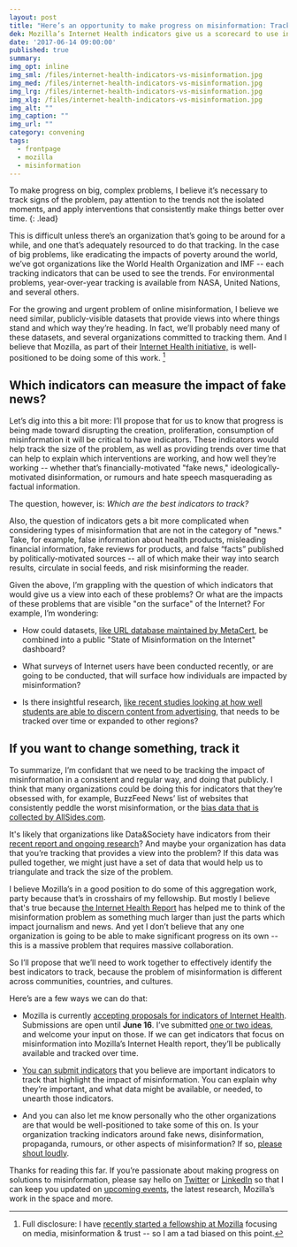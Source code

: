 ```yaml
---
layout: post
title: "Here’s an opportunity to make progress on misinformation: Track the indicators."
dek: Mozilla’s Internet Health indicators give us a scorecard to use in the fight against misinformation
date: '2017-06-14 09:00:00'
published: true
summary: 
img_opt: inline
img_sml: /files/internet-health-indicators-vs-misinformation.jpg
img_med: /files/internet-health-indicators-vs-misinformation.jpg
img_lrg: /files/internet-health-indicators-vs-misinformation.jpg
img_xlg: /files/internet-health-indicators-vs-misinformation.jpg
img_alt: ""
img_caption: ""
img_url: ""
category: convening
tags: 
  - frontpage
  - mozilla
  - misinformation
---
```


To make progress on big, complex problems, I believe it’s necessary to track signs of the problem, pay attention to the trends not the isolated moments, and apply interventions that consistently make things better over time.
{: .lead}

This is difficult unless there’s an organization that’s going to be around for a while, and one that’s adequately resourced to do that tracking. In the case of big problems, like eradicating the impacts of poverty around the world, we’ve got organizations like the World Health Organization and IMF -- each tracking indicators that can be used to see the trends. For environmental problems, year-over-year tracking is available from NASA, United Nations, and several others.

For the growing and urgent problem of online misinformation, I believe we need similar, publicly-visible datasets that provide views into where things stand and which way they’re heading. In fact, we’ll probably need many of these datasets, and several organizations committed to tracking them. And I believe that Mozilla, as part of their [Internet Health initiative,](https://www.mozilla.org/en-US/internet-health/) is well-positioned to be doing some of this work. [^1]


## Which indicators can measure the impact of fake news?

Let’s dig into this a bit more: I’ll propose that for us to know that progress is being made toward disrupting the creation, proliferation, consumption of misinformation it will be critical to have indicators. These indicators would help track the size of the problem, as well as providing trends over time that can help to explain which interventions are working, and how well they’re working -- whether that’s financially-motivated "fake news," ideologically-motivated disinformation, or rumours and hate speech masquerading as factual information. 

The question, however, is: *Which are the best indicators to track?*

Also, the question of indicators gets a bit more complicated when considering types of misinformation that are not in the category of "news." Take, for example, false information about health products, misleading financial information, fake reviews for products, and false “facts” published by politically-motivated sources -- all of which make their way into search results, circulate in social feeds, and risk misinforming the reader.

Given the above, I’m grappling with the question of which indicators that would give us a view into each of these problems? Or what are the impacts of these problems that are visible "on the surface" of the Internet? For example, I’m wondering:

* How could datasets, [like URL database maintained by MetaCert](https://developer.metacert.com/), be combined into a public "State of Misinformation on the Internet" dashboard? 

* What surveys of Internet users have been conducted recently, or are going to be conducted, that will surface how individuals are impacted by misinformation?

* Is there insightful research, [like recent studies looking at how well students are able to discern content from advertising](https://indicators.internethealthreport.org/understanding-of-online-news-content?results=true), that needs to be tracked over time or expanded to other regions?


## If you want to change something, track it
To summarize, I’m confidant that we need to be tracking the impact of misinformation in a consistent and regular way, and doing that publicly. I think that many organizations could be doing this for indicators that they’re obsessed with, for example, BuzzFeed News’ list of websites that consistently peddle the worst misinformation, or the [bias data that is collected by AllSides.com](http://www.allsides.com/).

It's likely that organizations like Data&Society have indicators from their [recent report and ongoing research](https://datasociety.net/output/media-manipulation-and-disinfo-online/)? And maybe your organization has data that you’re tracking that provides a view into the problem? If this data was pulled together, we might just have a set of data that would help us to triangulate and track the size of the problem.

I believe Mozilla’s in a good position to do some of this aggregation work, party because that’s in crosshairs of my fellowship. But mostly I believe that's true because [the Internet Health Report](https://internethealthreport.org/v01/) has helped me to think of the misinformation problem as something much larger than just the parts which impact journalism and news. And yet I don’t believe that any one organization is going to be able to make significant progress on its own -- this is a massive problem that requires massive collaboration.

So I’ll propose that we’ll need to work together to effectively identify the best indicators to track, because the problem of misinformation is different across communities, countries, and cultures.

Here’s are a few ways we can do that:

* Mozilla is currently [accepting proposals for indicators of Internet Health](https://indicators.internethealthreport.org/). Submissions are open until **June 16**. I’ve submitted [one or two ideas](https://indicators.internethealthreport.org/), and welcome your input on those. If we can get indicators that focus on misinformation into Mozilla’s Internet Health report, they’ll be publically available and tracked over time.

* [You can submit indicators](https://indicators.internethealthreport.org/) that you believe are important indicators to track that highlight the impact of misinformation. You can explain why they’re important, and what data might be available, or needed, to unearth those indicators.

* And you can also let me know personally who the other organizations are that would be well-positioned to take some of this on. Is your organization tracking indicators around fake news, disinformation, propaganda, rumours, or other aspects of misinformation? If so, [please shout loudly](http://www.phillipadsmith.com/about#contact).

Thanks for reading this far. If you’re passionate about making progress on solutions to misinformation, please say hello on [Twitter](https://twitter.com/phillipadsmith) or [LinkedIn](https://ca.linkedin.com/in/phillipadsmith) so that I can keep you updated on [upcoming events](https://hackshackers.github.io/misinfocon-event-calendar/), the latest research, Mozilla’s work in the space and more.

[^1]: Full disclosure: I have [recently started a fellowship at Mozilla](http://phillipadsmith.com/2017/05/double-rainbows-business-models-for-accountability-journalism-misinformation-and-trust-in-news.html) focusing on media, misinformation & trust -- so I am a tad biased on this point.
